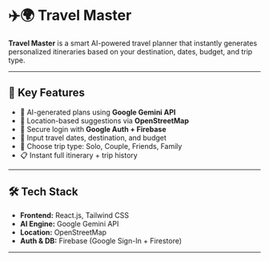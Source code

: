 # ✈️🌍 Travel Master

**Travel Master** is a smart AI-powered travel planner that instantly generates personalized itineraries based on your destination, dates, budget, and trip type.

---

## 🚀 Key Features

- 🤖 AI-generated plans using **Google Gemini API**
- 📍 Location-based suggestions via **OpenStreetMap**
- 🔐 Secure login with **Google Auth + Firebase**
- 📅 Input travel dates, destination, and budget
- 🧳 Choose trip type: Solo, Couple, Friends, Family
- 📋 Instant full itinerary + trip history

---

## 🛠️ Tech Stack

- **Frontend:** React.js, Tailwind CSS
- **AI Engine:** Google Gemini API
- **Location:** OpenStreetMap
- **Auth & DB:** Firebase (Google Sign-In + Firestore)

---